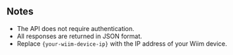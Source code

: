 ## Notes

- The API does not require authentication.
- All responses are returned in JSON format.
- Replace `{your-wiim-device-ip}` with the IP address of your Wiim device.


